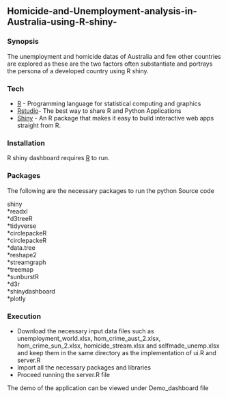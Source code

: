 ## Homicide-and-Unemployment-analysis-in-Australia-using-R-shiny-

### Synopsis
The unemployment and homicide datas of Australia and few other countries are explored as these are the two factors often substantiate and portrays the persona of a developed country using R shiny.

### Tech

* [R](https://www.r-project.org/about.html) - Programming language for statistical computing and graphics
* [Rstudio](https://rstudio.com)- The best way to share R and Python Applications
* [Shiny](https://shiny.rstudio.com) - An R package that makes it easy to build interactive web apps straight from R. 

### Installation

R shiny dashboard requires [R](https://www.r-project.org/about.html) to run.


### Packages
The following are the necessary packages to run the python Source code

 shiny<br>
*readxl<br>
*d3treeR<br>
*tidyverse<br>
*circlepackeR<br>
*circlepackeR<br>
*data.tree<br>
*reshape2<br>
*streamgraph<br>
*treemap<br>
*sunburstR<br>
*d3r<br>
*shinydashboard<br>
*plotly<br>

### Execution
- Download the  necessary input data files such as unemployment_world.xlsx, hom_crime_aust_2.xlsx, hom_crime_sun_2.xlsx, homicide_stream.xlsx and selfmade_unemp.xlsx and keep them in the same directory as the implementation of ui.R and server.R
- Import all the necessary packages and libraries
- Proceed running the server.R file

The demo of the application can be viewed under Demo_dashboard file


